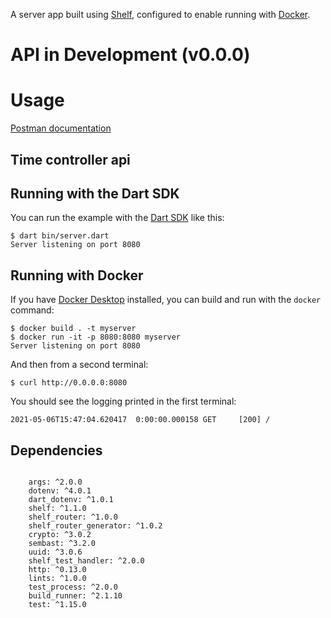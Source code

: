 A server app built using [Shelf](https://pub.dev/packages/shelf),
configured to enable running with [Docker](https://www.docker.com/).



# API in Development (v0.0.0)


# Usage
[Postman documentation](https://documenter.getpostman.com/view/12983885/UyrHeD83)



## Time controller api

## Running with the Dart SDK

You can run the example with the [Dart SDK](https://dart.dev/get-dart)
like this:

```
$ dart bin/server.dart
Server listening on port 8080
```



## Running with Docker

If you have [Docker Desktop](https://www.docker.com/get-started) installed, you
can build and run with the `docker` command:

```
$ docker build . -t myserver
$ docker run -it -p 8080:8080 myserver
Server listening on port 8080
```

And then from a second terminal:
```
$ curl http://0.0.0.0:8080
```

You should see the logging printed in the first terminal:
```
2021-05-06T15:47:04.620417  0:00:00.000158 GET     [200] /
```


## Dependencies

````

    args: ^2.0.0
    dotenv: ^4.0.1
    dart_dotenv: ^1.0.1
    shelf: ^1.1.0
    shelf_router: ^1.0.0
    shelf_router_generator: ^1.0.2
    crypto: ^3.0.2
    sembast: ^3.2.0
    uuid: ^3.0.6
    shelf_test_handler: ^2.0.0 
    http: ^0.13.0
    lints: ^1.0.0
    test_process: ^2.0.0
    build_runner: ^2.1.10
    test: ^1.15.0


````